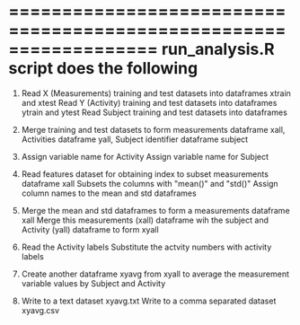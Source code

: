 ==================================================================
run_analysis.R script does the following 
==================================================================

1. Read X (Measurements) training and test datasets into dataframes xtrain and xtest
   Read Y (Activity) training and test datasets into dataframes ytrain and ytest
   Read Subject training and test datasets into dataframes

2. Merge training and test datasets to form measurements dataframe xall, 
   Activities dataframe yall, Subject identifier dataframe subject

3. Assign variable name for Activity
   Assign variable name for Subject

4. Read features dataset for obtaining index to subset 
   measurements dataframe xall
   Subsets the columns with "mean()" and "std()" 
   Assign column names to the mean and std dataframes

5. Merge the mean and std dataframes to form a measurements dataframe xall
   Merge this measurements (xall) dataframe wih the subject and Activity (yall) dataframe to form xyall
  
6. Read the Activity labels
   Substitute the actvity numbers with activity labels

7.   Create another dataframe xyavg from xyall to average the measurement variable values by Subject and Activity

8. Write to a text dataset xyavg.txt
   Write to a comma separated dataset xyavg.csv


